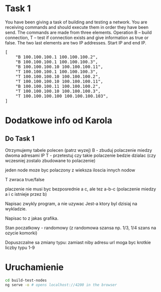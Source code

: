 # Task 1

You have been giving a task of building and testing a network. You are receiving commands and should execute them in order they have been send. The commands are made from three elements. Operation B – build connection, T – test if connection exists and give information as true or false. The two last elements are two IP addresses. Start IP and end IP. 

<pre>
[
	"B 100.100.100.1 100.100.100.2",
	"B 100.100.100.1 100.100.100.3",
	"B 100.100.100.10 100.100.100.11",
	"T 100.100.100.1 100.100.100.3",
	"T 100.100.100.10 100.100.100.2",
	"T 100.100.100.10 100.100.100.11",
	"B 100.100.100.11 100.100.100.2",
	"T 100.100.100.10 100.100.100.3",
	"T 100.100.100.100 100.100.100.103",
]
</pre>

# Dodatkowe info od Karola

## Do Task 1

Otrzymujemy tabele polecen (patrz wyzej)
B - zbuduj polaczenie miedzy dwoma adresami IP
T - przetestuj czy takie polaczenie bedzie dzialac (czy wczesniej zostalo zbudowane to polaczenie)

jeden node moze byc polaczony z wieksza iloscia innych nodow

T zwraca true/false

placzenie nie musi byc bezposrednie a c, ale tez a-b-c (polaczenie miedzy a i c istnieje przez b)

Napisac zwykly program, a nie uzywac Jest-a ktory byl dzisiaj na wykladzie.

Napisac to z jakas grafika.

Stan poczatkowy - randomowy (z randomowa szansa np. 1/3, 1/4 szans na ozycie komorki)

Dopuszczalne sa zmiany typu: zamiast niby adresu url moga byc krotkie liczby typu 1-9

# Uruchamienie

```bash
cd build-test-nodes
ng serve -o # opens localhost://4200 in the browser
```
